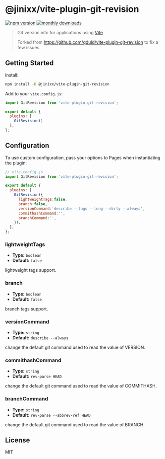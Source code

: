 # @jinixx/vite-plugin-git-revision

[![npm version](https://badgen.net/npm/v/@jinixx/vite-plugin-git-revision)](https://www.npmjs.com/package/@jinixx/vite-plugin-git-revision)
[![monthly downloads](https://badgen.net/npm/dm/@jinixx/vite-plugin-git-revision)](https://www.npmjs.com/package/@jinixx/vite-plugin-git-revision)

> Git version info for applications using [Vite](https://github.com/vitejs/vite)
>
> Forked from https://github.com/qduld/vite-plugin-git-revision to fix a few issues.

## Getting Started

Install:

```bash
npm install -D @jinixx/vite-plugin-git-revision
```

Add to your `vite.config.js`:

```js
import GitRevision from 'vite-plugin-git-revision';

export default {
  plugins: [
    GitRevision()
  ],
};
```

## Configuration

To use custom configuration, pass your options to Pages when instantiating the plugin:

```js
// vite.config.js
import GitRevision from 'vite-plugin-git-revision';

export default {
  plugins: [
    GitRevision({
      lightweightTags:false,
      branch:false,
      versionCommand:'describe --tags --long --dirty --always',
      commithashCommand:'',
      branchCommand:'',
    }),
  ],
};
```

### lightweightTags

- **Type:** `boolean`
- **Default:** `false`

lightweight tags support.

### branch

- **Type:** `boolean`
- **Default:** `false`

branch tags support.

### versionCommand

- **Type:** `string`
- **Default:** `describe --always`

change the default git command used to read the value of VERSION.

### commithashCommand

- **Type:** `string`
- **Default:** `rev-parse HEAD`

change the default git command used to read the value of COMMITHASH.

### branchCommand

- **Type:** `string`
- **Default:** `rev-parse --abbrev-ref HEAD`

change the default git command used to read the value of BRANCH.

## License

MIT
